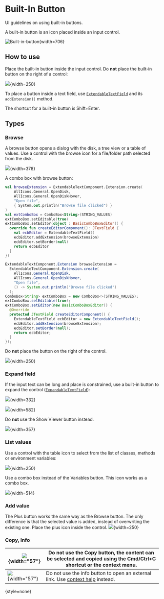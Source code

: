 <!-- Copyright 2000-2024 JetBrains s.r.o. and contributors. Use of this source code is governed by the Apache 2.0 license. -->

# Built-In Button

<link-summary>UI guidelines on using built-in buttons.</link-summary>

A built-in button is an icon placed inside an input control.

![Built-in-button](built_in_button.png){width=706}

## How to use

Place the built-in button inside the input control. Do **not** place the built-in button on the right of a control:

![](outside.png){width=250}

To place a button inside a text field, use [`ExtendableTextField`](%gh-ic%/platform/platform-api/src/com/intellij/ui/components/fields/ExtendableTextField.java) and
its `addExtension()` method.

The shortcut for a built-in button is <shortcut>Shift+Enter</shortcut>.

## Types

### Browse

A browse button opens a dialog with the disk, a tree view or a table of values.
Use a control with the browse icon for a file/folder path selected from the disk.

![](input_browse.png){width=378}

[//]: # (An input field with browse button: [`TextFieldWithBrowseButton`]&#40;%gh-ic%/platform/platform-api/src/com/intellij/openapi/ui/TextFieldWithBrowseButton.java&#41;)

A combo box with browse button:
<tabs group="languages">
<tab title="Kotlin" group-key="kotlin">

```kotlin
val browseExtension = ExtendableTextComponent.Extension.create(
    AllIcons.General.OpenDisk,
    AllIcons.General.OpenDiskHover,
    "Open file",
    { System.out.println("Browse file clicked") }
)
val extComboBox = ComboBox<String>(STRING_VALUES)
extComboBox.setEditable(true)
extComboBox.setEditor(object : BasicComboBoxEditor() {
  override fun createEditorComponent(): JTextField {
    val ecbEditor = ExtendableTextField()
    ecbEditor.addExtension(browseExtension)
    ecbEditor.setBorder(null)
    return ecbEditor
  }
})
```

</tab>
<tab title="Java" group-key="java">

```java
ExtendableTextComponent.Extension browseExtension =
  ExtendableTextComponent.Extension.create(
    AllIcons.General.OpenDisk,
    AllIcons.General.OpenDiskHover,
    "Open file",
    () -> System.out.println("Browse file clicked")
  );
ComboBox<String> extComboBox = new ComboBox<>(STRING_VALUES);
extComboBox.setEditable(true);
extComboBox.setEditor(new BasicComboBoxEditor() {
  @Override
  protected JTextField createEditorComponent() {
    ExtendableTextField ecbEditor = new ExtendableTextField();
    ecbEditor.addExtension(browseExtension);
    ecbEditor.setBorder(null);
    return ecbEditor;
  }
});
```

</tab>
</tabs>

Do **not** place the button on the right of the control.

![](browse_buttons.png){width=250}

### Expand field

If the input text can be long and place is constrained, use a built-in button to expand the control
([`ExpandableTextField`](%gh-ic%/platform/platform-api/src/com/intellij/ui/components/fields/ExpandableTextField.java)):

![](expandable_1.png){width=332}

![](expandable_2.png){width=582}

Do **not** use the Show Viewer button instead.

![](input_expand.png){width=357}

### List values

Use a control with the table icon to select from the list of classes, methods or environment variables:

![](input_table.png){width=250}

Use a combo box instead of the Variables button. This icon works as a combo box.

![](variables_combobox.png){width=514}

### Add value

The Plus button works the same way as the Browse button.
The only difference is that the selected value is added, instead of overwriting the existing one.
Place the plus icon inside the control.
![](plus.png){width=250}

### Copy, Info

| ![](copy_button.png){width="57"} | Do not use the Copy button, the content can be selected and copied using the Cmd/Ctrl+C shortcut or the context menu. |
|----------------------------------|-----------------------------------------------------------------------------------------------------------------------|
| ![](info_button.png){width="57"} | Do not use the info button to open an external link. Use <a href="context_help.md">context help</a> instead.          |
{style=none}
